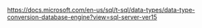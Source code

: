 https://docs.microsoft.com/en-us/sql/t-sql/data-types/data-type-conversion-database-engine?view=sql-server-ver15
